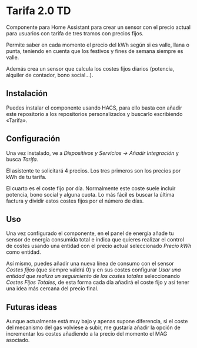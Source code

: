 # Tarifa 2.0 TD

Componente para Home Assistant para crear un sensor con el precio actual para usuarios con tarifa de tres tramos con precios fijos.

Permite saber en cada momento el precio del kWh según si es valle, llana o punta, teniendo en cuenta que los festivos y fines de semana siempre es valle.

Además crea un sensor que calcula los costes fijos diarios (potencia, alquiler de contador, bono social...).

## Instalación
Puedes instalar el componente usando HACS, para ello basta con añadir este repositorio a los repositorios personalizados y buscarlo escribiendo «Tarifa».

## Configuración

Una vez instalado, ve a _Dispositivos y Servicios -> Añadir Integración_ y busca _Tarifa_.

El asistente te solicitará 4 precios. Los tres primeros son los precios por kWh de tu tarifa.

El cuarto es el coste fijo por día. Normalmente este coste suele incluir potencia, bono social y alguna cuota. Lo más fácil es buscar la última factura y dividir estos costes fijos por el número de días.


## Uso
Una vez configurado el componente, en el panel de energía añade tu sensor de energía consumida total e indica que quieres realizar el control de costes usando una entidad con el precio actual seleccionado _Precio kWh_ como entidad.

Así mismo, puedes añadir una nueva línea de consumo con el sensor _Costes fijos_ (que siempre valdrá 0) y en sus costes configurar _Usar una entidad que realiza un seguimiento de los costes totales_ seleccionando _Costes Fijos Totales_, de esta forma cada día añadirá el coste fijo y así tener una idea más cercana del precio final.



## Futuras ideas

Aunque actualmente está muy bajo y apenas supone diferencia, si el coste del mecanismo del gas volviese a subir, me gustaría añadir la opción de incrementar los costes añadiendo a la precio del momento el MAG asociado.